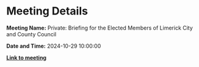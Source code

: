 # Meeting Details

**Meeting Name:** Private: Briefing for the Elected Members of Limerick City and County Council

**Date and Time:** 2024-10-29 10:00:00

**<a href="https://www.limerick.ie/council/whats-on/private-briefing-for-the-elected-members-of-limerick-city-and-county-council-10" target="_blank">Link to meeting</a>**
